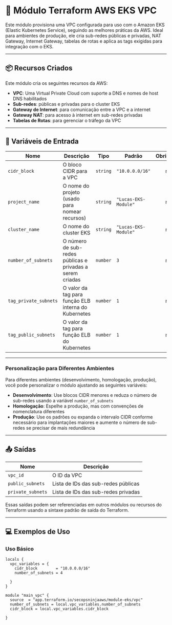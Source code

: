 # 🚀 Módulo Terraform AWS EKS VPC

Este módulo provisiona uma VPC configurada para uso com o Amazon EKS (Elastic Kubernetes Service), seguindo as melhores práticas da AWS. Ideal para ambientes de produção, ele cria sub-redes públicas e privadas, NAT Gateway, Internet Gateway, tabelas de rotas e aplica as tags exigidas para integração com o EKS.

---

## 📦 Recursos Criados

Este módulo cria os seguintes recursos da AWS:

- **VPC**: Uma Virtual Private Cloud com suporte a DNS e nomes de host DNS habilitados
- **Sub-redes**: públicas e privadas para o cluster EKS
- **Gateway de Internet**: para comunicação entre a VPC e a internet
- **Gateway NAT**: para acesso à internet em sub-redes privadas
- **Tabelas de Rotas**: para gerenciar o tráfego da VPC

---

## 🔧 Variáveis de Entrada

| Nome                  | Descrição                                                 | Tipo     | Padrão         | Obrigatório |
|-----------------------|-----------------------------------------------------------|----------|----------------|:-----------:|
| `cidr_block`          | O bloco CIDR para a VPC                                   | `string` | `"10.0.0.0/16"`      | não |
| `project_name`        | O nome do projeto (usado para nomear recursos)            | `string` | `"Lucas-EKS-Module"` | não |
| `cluster_name`        | O nome do cluster EKS                                     | `string` | `"Lucas-EKS-Module"` | não |
| `number_of_subnets`   | O número de sub-redes públicas e privadas a serem criadas | `number` | `3`                  | não |
| `tag_private_subnets` | O valor da tag para função ELB interna do Kubernetes      | `number` | `1`                  | não |
| `tag_public_subnets`  | O valor da tag para função ELB do Kubernetes              | `number` | `1`                  | não |

---

### Personalização para Diferentes Ambientes

Para diferentes ambientes (desenvolvimento, homologação, produção), você pode personalizar o módulo ajustando as seguintes variáveis:

- **Desenvolvimento**: Use blocos CIDR menores e reduza o número de sub-redes usando a variável `number_of_subnets`
- **Homologação**: Espelhe a produção, mas com convenções de nomenclatura diferentes
- **Produção**: Use os padrões ou expanda o intervalo CIDR conforme necessário para implantações maiores e aumente o número de sub-redes se precisar de mais redundância

---

## 📤 Saídas

| Nome | Descrição |
|------|-----------|
| `vpc_id` | O ID da VPC |
| `public_subnets` | Lista de IDs das sub-redes públicas |
| `private_subnets` | Lista de IDs das sub-redes privadas |

Essas saídas podem ser referenciadas em outros módulos ou recursos do Terraform usando a sintaxe padrão de saída do Terraform.

---

## 💻 Exemplos de Uso

### Uso Básico

```hcl
locals {
  vpc_variables = {
    cidr_block        = "10.0.0.0/16"
    number_of_subnets = 4

  }
}

module "main_vpc" {
  source  = "app.terraform.io/secopsninjaaws/module-eks/vpc"
  number_of_subnets = local.vpc_variables.number_of_subnets
  cidr_block = local.vpc_variables.cidr_block

}
```